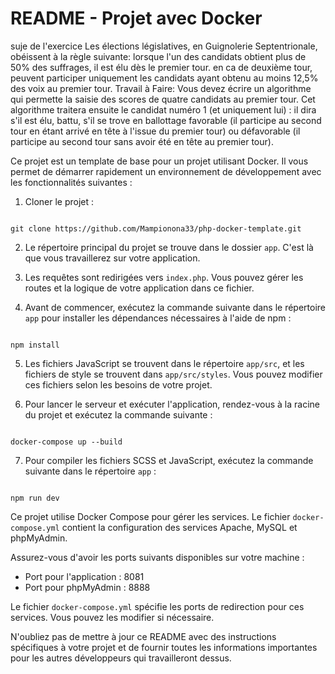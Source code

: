 # README - Projet avec Docker

suje de l'exercice
Les élections législatives, en Guignolerie Septentrionale,
obéissent à la règle suivante:
lorsque l'un des candidats obtient plus de 50% des
suffrages, il est élu dès le premier tour.
en ca de deuxième tour, peuvent participer
uniquement les candidats ayant obtenu au moins
12,5% des voix au premier tour.
Travail à Faire:
Vous devez écrire un algorithme qui permette la saisie
des scores de quatre candidats au premier tour. Cet
algorithme traitera ensuite le candidat numéro 1
(et uniquement lui) : il dira s'il est élu, battu, s'il se
trove en ballottage favorable (il participe au second
tour en étant arrivé en tête à l'issue du premier tour)
ou défavorable (il participe au second tour sans avoir
été en tête au premier tour).

Ce projet est un template de base pour un projet utilisant Docker. Il vous permet de démarrer rapidement un environnement de développement avec les fonctionnalités suivantes :

1. Cloner le projet :

```

git clone https://github.com/Mampionona33/php-docker-template.git

```

2. Le répertoire principal du projet se trouve dans le dossier `app`. C'est là que vous travaillerez sur votre application.

3. Les requêtes sont redirigées vers `index.php`. Vous pouvez gérer les routes et la logique de votre application dans ce fichier.

4. Avant de commencer, exécutez la commande suivante dans le répertoire `app` pour installer les dépendances nécessaires à l'aide de npm :

```

npm install

```

5. Les fichiers JavaScript se trouvent dans le répertoire `app/src`, et les fichiers de style se trouvent dans `app/src/styles`. Vous pouvez modifier ces fichiers selon les besoins de votre projet.

6. Pour lancer le serveur et exécuter l'application, rendez-vous à la racine du projet et exécutez la commande suivante :

```

docker-compose up --build

```

7. Pour compiler les fichiers SCSS et JavaScript, exécutez la commande suivante dans le répertoire `app` :

```

npm run dev

```

Ce projet utilise Docker Compose pour gérer les services. Le fichier `docker-compose.yml` contient la configuration des services Apache, MySQL et phpMyAdmin.

Assurez-vous d'avoir les ports suivants disponibles sur votre machine :

- Port pour l'application : 8081
- Port pour phpMyAdmin : 8888

Le fichier `docker-compose.yml` spécifie les ports de redirection pour ces services. Vous pouvez les modifier si nécessaire.

N'oubliez pas de mettre à jour ce README avec des instructions spécifiques à votre projet et de fournir toutes les informations importantes pour les autres développeurs qui travailleront dessus.

```

```
